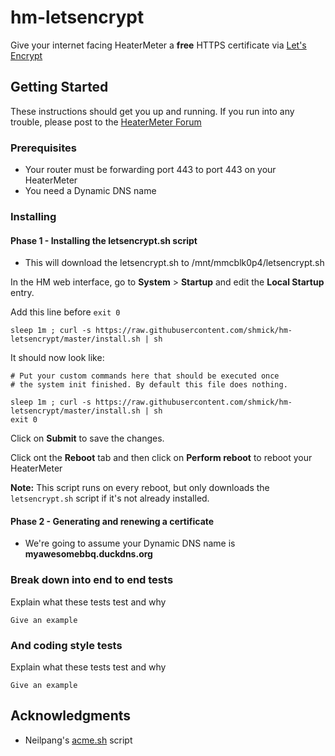 # hm-letsencrypt

Give your internet facing HeaterMeter a **free** HTTPS certificate via [Let's Encrypt](https://letsencrypt.org/)

## Getting Started

These instructions should get you up and running. If you run into any trouble, please post to the [HeaterMeter Forum](https://tvwbb.com/forumdisplay.php?85-HeaterMeter-DIY-BBQ-Controller)

### Prerequisites

* Your router must be forwarding port 443 to port 443 on your HeaterMeter
* You need a Dynamic DNS name

### Installing

#### Phase 1 - Installing the letsencrypt.sh script

* This will download the letsencrypt.sh to /mnt/mmcblk0p4/letsencrypt.sh

In the HM web interface, go to **System** > **Startup** and edit the **Local Startup** entry.

Add this line before ```exit 0```
```
sleep 1m ; curl -s https://raw.githubusercontent.com/shmick/hm-letsencrypt/master/install.sh | sh
```
It should now look like:

```
# Put your custom commands here that should be executed once
# the system init finished. By default this file does nothing.

sleep 1m ; curl -s https://raw.githubusercontent.com/shmick/hm-letsencrypt/master/install.sh | sh
exit 0
```

Click on **Submit** to save the changes.

Click ont the **Reboot** tab and then click on **Perform reboot** to reboot your HeaterMeter

**Note:** This script runs on every reboot, but only downloads the ```letsencrypt.sh``` script if it's not already installed.

#### Phase 2 - Generating and renewing a certificate

* We're going to assume your Dynamic DNS name is **myawesomebbq.duckdns.org**


### Break down into end to end tests

Explain what these tests test and why

```
Give an example
```

### And coding style tests

Explain what these tests test and why

```
Give an example
```

## Acknowledgments

* Neilpang's [acme.sh](https://github.com/Neilpang/acme.sh) script
